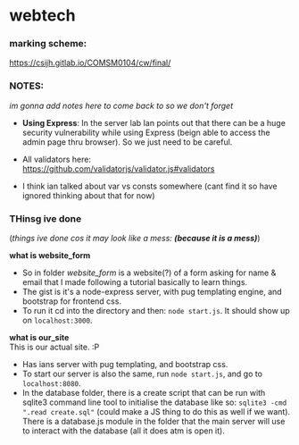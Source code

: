 # webtech

### marking scheme:
https://csijh.gitlab.io/COMSM0104/cw/final/

### NOTES:
_im gonna add notes here to come back to so we don't forget_  
* **Using Express**: In the server lab Ian points out that there can be a huge security vulnerability while using Express (beign able to access the admin page thru browser). So we just need to be careful.

* All validators here:  
https://github.com/validatorjs/validator.js#validators

* I think ian talked about var vs consts somewhere (cant find it so have ignored thinking about that for now)

### THinsg ive done
(_things ive done cos it may look like a mess:_  ___(because it is a mess)___)  

**what is website_form**  
- So in folder *website_form* is a website(?) of a form asking for name & email that I made following a tutorial basically to learn things.  
- The gist is it's a node-express server, with pug templating engine, and bootstrap for frontend css.  
- To run it cd into the directory and then: ```node start.js```. It should show up on ```localhost:3000```.  

**what is our_site**  
This is our actual site. :P  
- Has ians server with pug templating, and bootstrap css.
- To start our server is also the same, run ```node start.js```, and go to ```localhost:8080```.
- In the database folder, there is a create script that can be run with sqlite3 command line tool to initialise the database like so: ```sqlite3 -cmd ".read create.sql"``` (could make a JS thing to do this as well if we want). There is a database.js module in the folder that the main server will use to interact with the database (all it does atm is open it).

